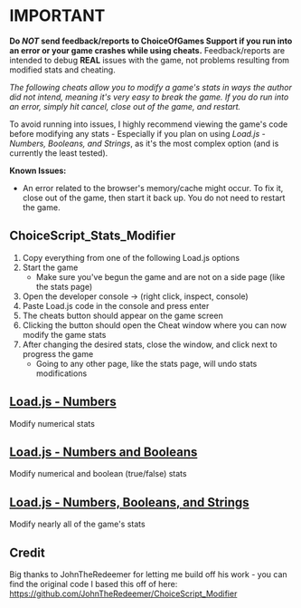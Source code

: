 # IMPORTANT
**Do _NOT_ send feedback/reports to ChoiceOfGames Support if you run into an error or your game crashes while using cheats.** Feedback/reports are intended to debug **REAL** issues with the game, not problems resulting from modified stats and cheating.

*The following cheats allow you to modify a game's stats in ways the author did not intend, meaning it's very easy to break the game. If you do run into an error, simply hit cancel, close out of the game, and restart.*

To avoid running into issues, I highly recommend viewing the game's code before modifying any stats - Especially if you plan on using *Load.js - Numbers, Booleans, and Strings*, as it's the most complex option (and is currently the least tested).

**Known Issues:**
- An error related to the browser's memory/cache might occur. To fix it, close out of the game, then start it back up. You do not need to restart the game.

## ChoiceScript_Stats_Modifier
1. Copy everything from one of the following Load.js options
2. Start the game
     - Make sure you've begun the game and are not on a side page (like the stats page)
3. Open the developer console -> (right click, inspect, console)
4. Paste Load.js code in the console and press enter
5. The cheats button should appear on the game screen
6. Clicking the button should open the Cheat window where you can now modify the game stats
7. After changing the desired stats, close the window, and click next to progress the game
     - Going to any other page, like the stats page, will undo stats modifications

## [Load.js - Numbers](https://raw.githubusercontent.com/WestlyDust/ChoiceScript_Stats_Modifier/main/CheatNumbers/Load.js)
Modify numerical stats
## [Load.js - Numbers and Booleans](https://raw.githubusercontent.com/WestlyDust/ChoiceScript_Stats_Modifier/main/CheatNumbers%26Booleans/Load.js)
Modify numerical and boolean (true/false) stats
## [Load.js - Numbers, Booleans, and Strings](https://raw.githubusercontent.com/WestlyDust/ChoiceScript_Stats_Modifier/main/CheatNumbers%26Booleans%26Strings/Load.js)
Modify nearly all of the game's stats

## Credit
Big thanks to JohnTheRedeemer for letting me build off his work - you can find the original code I based this off of here: https://github.com/JohnTheRedeemer/ChoiceScript_Modifier
